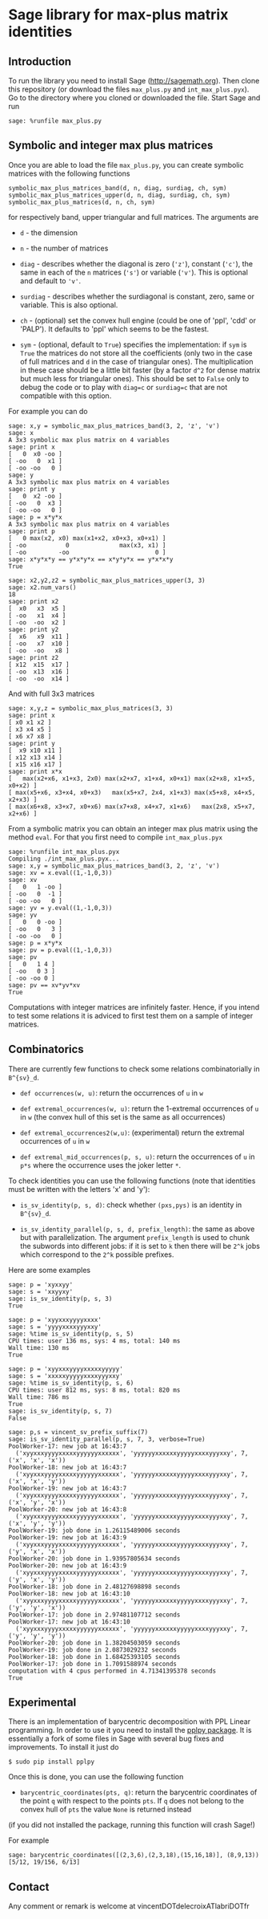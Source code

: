 # Sage library for max-plus matrix identities

## Introduction

To run the library you need to install Sage (http://sagemath.org). Then clone
this repository (or download the files `max_plus.py` and `int_max_plus.pyx`).
Go to the directory where you cloned or downloaded the file. Start Sage and run

    sage: %runfile max_plus.py

## Symbolic and integer max plus matrices

Once you are able to load the file `max_plus.py`, you can create symbolic
matrices with the following functions

    symbolic_max_plus_matrices_band(d, n, diag, surdiag, ch, sym)
	symbolic_max_plus_matrices_upper(d, n, diag, surdiag, ch, sym)
    symbolic_max_plus_matrices(d, n, ch, sym)

for respectively band, upper triangular and full matrices. The arguments are

- `d` - the dimension

- `n` - the number of matrices

- `diag` - describes whether the diagonal is zero (`'z'`), constant (`'c'`),
  the same in each of the `n` matrices (`'s'`) or variable (`'v'`). This is
  optional and default to `'v'`.

- `surdiag` - describes whether the surdiagonal is constant, zero, same or
  variable.  This is also optional.

- `ch` - (optional) set the convex hull engine (could be one of 'ppl', 'cdd'
  or 'PALP'). It defaults to 'ppl' which seems to be the fastest.

- `sym` - (optional, default to `True`) specifies the implementation: if `sym`
  is `True` the matrices do not store all the coefficients (only two in the case
  of full matrices and `d` in the case of triangular ones). The multiplication
  in these case should be a little bit faster (by a factor `d^2` for dense
  matrix but much less for triangular ones). This should be set to `False` only
  to debug the code or to play with `diag=c` or `surdiag=c` that are not
  compatible with this option.

For example you can do

    sage: x,y = symbolic_max_plus_matrices_band(3, 2, 'z', 'v')
    sage: x
    A 3x3 symbolic max plus matrix on 4 variables
    sage: print x
	[   0  x0 -oo ]
	[ -oo   0  x1 ]
	[ -oo -oo   0 ]
	sage: y
    A 3x3 symbolic max plus matrix on 4 variables
	sage: print y
	[   0  x2 -oo ]
	[ -oo   0  x3 ]
	[ -oo -oo   0 ]
    sage: p = x*y*x
    A 3x3 symbolic max plus matrix on 4 variables
    sage: print p
	[   0 max(x2, x0) max(x1+x2, x0+x3, x0+x1) ]
	[ -oo           0              max(x3, x1) ]
	[ -oo         -oo                        0 ]
	sage: x*y*x*y == y*x*y*x == x*y*y*x == y*x*x*y
	True

	sage: x2,y2,z2 = symbolic_max_plus_matrices_upper(3, 3)
    sage: x2.num_vars()
    18
	sage: print x2
	[  x0   x3  x5 ]
	[ -oo   x1  x4 ]
	[ -oo  -oo  x2 ]
	sage: print y2
	[  x6   x9  x11 ]
	[ -oo   x7  x10 ]
	[ -oo  -oo   x8 ]
	sage: print z2
	[ x12  x15  x17 ]
	[ -oo  x13  x16 ]
	[ -oo  -oo  x14 ]

And with full 3x3 matrices

    sage: x,y,z = symbolic_max_plus_matrices(3, 3)
    sage: print x
	[ x0 x1 x2 ]
	[ x3 x4 x5 ]
	[ x6 x7 x8 ]
    sage: print y
	[  x9 x10 x11 ]
	[ x12 x13 x14 ]
	[ x15 x16 x17 ]
	sage: print x*x
	[   max(x2+x6, x1+x3, 2x0) max(x2+x7, x1+x4, x0+x1) max(x2+x8, x1+x5, x0+x2) ]
	[ max(x5+x6, x3+x4, x0+x3)   max(x5+x7, 2x4, x1+x3) max(x5+x8, x4+x5, x2+x3) ]
	[ max(x6+x8, x3+x7, x0+x6) max(x7+x8, x4+x7, x1+x6)   max(2x8, x5+x7, x2+x6) ]

From a symbolic matrix you can obtain an integer max plus matrix using the
method `eval`. For that you first need to compile `int_max_plus.pyx`

    sage: %runfile int_max_plus.pyx
    Compiling ./int_max_plus.pyx...
    sage: x,y = symbolic_max_plus_matrices_band(3, 2, 'z', 'v')
    sage: xv = x.eval((1,-1,0,3))
    sage: xv
    [   0   1 -oo ]
	[ -oo   0  -1 ]
	[ -oo -oo   0 ]
    sage: yv = y.eval((1,-1,0,3))
    sage: yv
    [   0   0 -oo ]
	[ -oo   0   3 ]
	[ -oo -oo   0 ]
    sage: p = x*y*x
    sage: pv = p.eval((1,-1,0,3))
    sage: pv
	[   0   1 4 ]
	[ -oo   0 3 ]
	[ -oo -oo 0 ]
    sage: pv == xv*yv*xv
    True

Computations with integer matrices are infinitely faster. Hence, if you intend
to test some relations it is adviced to first test them on a sample of integer
matrices.

## Combinatorics

There are currently few functions to check some relations combinatorially in `B^{sv}_d`.

- `def occurrences(w, u)`: return the occurrences of `u` in `w`

- `def extremal_occurrences(w, u)`: return the 1-extremal occurrences of `u` in
  `w` (the convex hull of this set is the same as all occurrences)

- `def extremal_occurrences2(w,u)`: (experimental) return the extremal
  occurrences of `u` in `w`

- `def extremal_mid_occurrences(p, s, u)`: return the occurrences of `u` in
  `p*s` where the occurrence uses the joker letter `*`.

To check identities you can use the following functions (note that identities
must be written with the letters 'x' and 'y'):

- `is_sv_identity(p, s, d)`: check whether `(pxs,pys)` is an identity in `B^{sv}_d`.

- `is_sv_identity_parallel(p, s, d, prefix_length)`: the same as above but
  with parallelization. The argument `prefix_length` is used to chunk the
  subwords into different jobs: if it is set to `k` then there will be
  `2^k` jobs which correspond to the `2^k` possible prefixes.

Here are some examples

    sage: p = 'xyxxyy'
    sage: s = 'xxyyxy'
    sage: is_sv_identity(p, s, 3)
    True

    sage: p = 'xyyxxxyyyyxxxx'
    sage: s = 'yyyyxxxxyyyxxy'
    sage: %time is_sv_identity(p, s, 5)
	CPU times: user 136 ms, sys: 4 ms, total: 140 ms
	Wall time: 130 ms
	True

	sage: p = 'xyyxxxyyyyxxxxxyyyyy'
	sage: s = 'xxxxxyyyyyxxxxyyyxxy'
	sage: %time is_sv_identity(p, s, 6)
	CPU times: user 812 ms, sys: 8 ms, total: 820 ms
	Wall time: 786 ms
	True
    sage: is_sv_identity(p, s, 7)
    False

	sage: p,s = vincent_sv_prefix_suffix(7)
	sage: is_sv_identity_parallel(p, s, 7, 3, verbose=True)
	PoolWorker-17: new job at 16:43:7
	  ('xyyxxxyyyyxxxxxyyyyyyxxxxxx', 'yyyyyyxxxxxxyyyyyxxxxyyyxxy', 7, ('x', 'x', 'x'))
	PoolWorker-18: new job at 16:43:7
	  ('xyyxxxyyyyxxxxxyyyyyyxxxxxx', 'yyyyyyxxxxxxyyyyyxxxxyyyxxy', 7, ('x', 'x', 'y'))
	PoolWorker-19: new job at 16:43:7
	  ('xyyxxxyyyyxxxxxyyyyyyxxxxxx', 'yyyyyyxxxxxxyyyyyxxxxyyyxxy', 7, ('x', 'y', 'x'))
	PoolWorker-20: new job at 16:43:8
	  ('xyyxxxyyyyxxxxxyyyyyyxxxxxx', 'yyyyyyxxxxxxyyyyyxxxxyyyxxy', 7, ('x', 'y', 'y'))
	PoolWorker-19: job done in 1.26115489006 seconds
	PoolWorker-19: new job at 16:43:9
	  ('xyyxxxyyyyxxxxxyyyyyyxxxxxx', 'yyyyyyxxxxxxyyyyyxxxxyyyxxy', 7, ('y', 'x', 'x'))
	PoolWorker-20: job done in 1.93957805634 seconds
	PoolWorker-20: new job at 16:43:9
	  ('xyyxxxyyyyxxxxxyyyyyyxxxxxx', 'yyyyyyxxxxxxyyyyyxxxxyyyxxy', 7, ('y', 'x', 'y'))
	PoolWorker-18: job done in 2.48127698898 seconds
	PoolWorker-18: new job at 16:43:10
	  ('xyyxxxyyyyxxxxxyyyyyyxxxxxx', 'yyyyyyxxxxxxyyyyyxxxxyyyxxy', 7, ('y', 'y', 'x'))
	PoolWorker-17: job done in 2.97481107712 seconds
	PoolWorker-17: new job at 16:43:10
	  ('xyyxxxyyyyxxxxxyyyyyyxxxxxx', 'yyyyyyxxxxxxyyyyyxxxxyyyxxy', 7, ('y', 'y', 'y'))
	PoolWorker-20: job done in 1.38204503059 seconds
	PoolWorker-19: job done in 2.0873029232 seconds
	PoolWorker-18: job done in 1.68425393105 seconds
	PoolWorker-17: job done in 1.7091588974 seconds
	computation with 4 cpus performed in 4.71341395378 seconds
	True

## Experimental

There is an implementation of barycentric decomposition with PPL Linear
programming. In order to use it you need to install the [pplpy
package](https://pypi.python.org/pypi/pplpy/). It is essentially a fork of some
files in Sage with several bug fixes and improvements. To install it just do

    $ sudo pip install pplpy

Once this is done, you can use the following function

- `barycentric_coordinates(pts, q)`: return the barycentric coordinates of the point `q` with
  respect to the points `pts`. If `q` does not belong to the convex hull of `pts` the value
  `None` is returned instead

(if you did not installed the package, running this function will crash Sage!)

For example

    sage: barycentric_coordinates([(2,3,6),(2,3,18),(15,16,18)], (8,9,13))
	[5/12, 19/156, 6/13]

## Contact

Any comment or remark is welcome at vincentDOTdelecroixATlabriDOTfr
